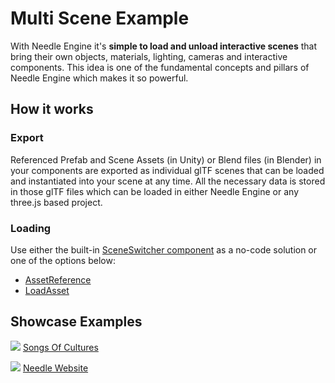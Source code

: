 # Multi Scene Example

With Needle Engine it's **simple to load and unload interactive scenes** that bring their own objects, materials, lighting, cameras and interactive components. This idea is one of the fundamental concepts and pillars of Needle Engine which makes it so powerful. 

## How it works

### Export
Referenced Prefab and Scene Assets (in Unity) or Blend files (in Blender) in your components are exported as individual glTF scenes that can be loaded and instantiated into your scene at any time. All the necessary data is stored in those glTF files which can be loaded in either Needle Engine or any three.js based project.

### Loading
Use either the built-in [SceneSwitcher component](https://engine.needle.tools/docs/api/classes/Built-in_Components.SceneSwitcher.html) as a no-code solution or one of the options below:

- [AssetReference](https://engine.needle.tools/docs/api/classes/Engine_Core.AssetReference.html)
- [LoadAsset](https://engine.needle.tools/docs/api/functions/Engine_Core.loadAsset.html)

## Showcase Examples

[![](https://engine.needle.tools/samples/showcase/soc/thumbnail.webp)](https://engine.needle.tools/samples/songs-of-cultures/)
[Songs Of Cultures](https://engine.needle.tools/samples/songs-of-cultures/)

[![](https://engine.needle.tools/samples/showcase/needle%20website/thumbnail.webp)](https://engine.needle.tools/samples/needle-website)
[Needle Website](https://engine.needle.tools/samples/needle-website)